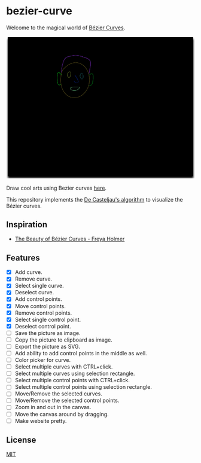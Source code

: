 # bezier-curve

Welcome to the magical world of [Bézier Curves](https://en.wikipedia.org/wiki/B%C3%A9zier_curve).

![A sample showing a head drawn using Bézier Curves](images/sample-1.png)

Draw cool arts using Bezier curves [here](https://silwalanish.github.io/bezier-curve/).

This repository implements the [De Casteljau's algorithm](https://en.wikipedia.org/wiki/De_Casteljau%27s_algorithm) to visualize the Bézier curves.

## Inspiration
- [The Beauty of Bézier Curves - Freya Holmer](https://youtu.be/aVwxzDHniEw)

## Features
- [x] Add curve.
- [x] Remove curve.
- [x] Select single curve.
- [x] Deselect curve.
- [x] Add control points.
- [x] Move control points.
- [x] Remove control points.
- [x] Select single control point.
- [x] Deselect control point.
- [ ] Save the picture as image.
- [ ] Copy the picture to clipboard as image.
- [ ] Export the picture as SVG.
- [ ] Add ability to add control points in the middle as well.
- [ ] Color picker for curve.
- [ ] Select multiple curves with CTRL+click.
- [ ] Select multiple curves using selection rectangle.
- [ ] Select multiple control points with CTRL+click.
- [ ] Select multiple control points using selection rectangle.
- [ ] Move/Remove the selected curves.
- [ ] Move/Remove the selected control points.
- [ ] Zoom in and out in the canvas.
- [ ] Move the canvas around by dragging.
- [ ] Make website pretty.

## License
[MIT](LICENSE)
